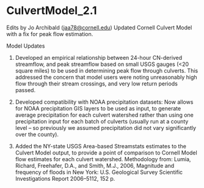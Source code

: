 # CulvertModel_2.1
Edits by Jo Archibald (jaa78@cornell.edu)
Updated Cornell Culvert Model with a fix for peak flow estimation.

Model Updates
1. Developed an empirical relationship between 24-hour CN-derived streamflow, and peak streamflow based on small USGS gauges (<20 square miles) to be used in determining peak flow through culverts.  This addressed the concern that model users were noting unreasonably high flow through their stream crossings, and very low return periods passed.

2. Developed compatibility with NOAA precipitation datasets:  Now allows for NOAA precipitation GIS layers to be used as input, to generate average precipitation for each culvert watershed rather than using one precipitation input for each batch of culverts (usually run at a county level – so previously we assumed precipitation did not vary significantly over the county).  

3. Added the NY-state USGS Area-based Streamstats estimates to the Culvert Model output, to provide a point of comparison to Cornell Model flow estimates for each culvert watershed. Methodology from: Lumia, Richard, Freehafer, D.A., and Smith, M.J., 2006, Magnitude and frequency of floods in New York: U.S. Geological Survey Scientific Investigations Report 2006–5112, 152 p. 
